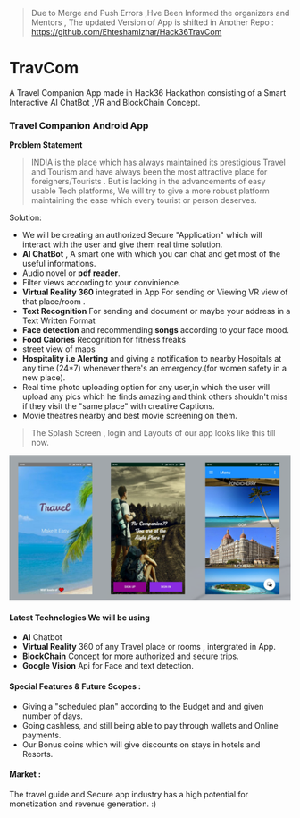  > Due to Merge and Push Errors ,Hve Been Informed the organizers and Mentors , The updated Version of App is shifted in Another Repo : https://github.com/EhteshamIzhar/Hack36TravCom


# TravCom
A Travel Companion App made in Hack36 Hackathon consisting of a Smart Interactive AI ChatBot ,VR and BlockChain Concept.


###  Travel Companion Android App

**Problem Statement**
> INDIA is the place which has always maintained its prestigious
Travel and Tourism and have always been the most attractive place for foreigners/Tourists . But is lacking in the advancements of easy usable Tech platforms, We will try to give a more robust platform maintaining the ease which
every tourist or person deserves.

Solution:
 * We will be creating an authorized Secure "Application" which will interact with the user and give them real time solution.
 * **AI ChatBot** , A smart one with which you can chat and get most of the useful informations.
 * Audio novel or **pdf reader**.
 * Filter views according to your convinience.
 * **Virtual Reality 360** integrated in App For sending or Viewing VR view of that place/room .
 * **Text Recognition** For sending and document or maybe your address in a Text Written Format
 * **Face detection** and recommending **songs** according to your face mood.
 * **Food Calories** Recognition for fitness freaks
 * street view of maps
 * **Hospitality i.e Alerting** and giving a notification to nearby Hospitals at any time (24*7) whenever there's an emergency.(for women safety in a new place).
 * Real time photo uploading option for any user,in which the user will upload any pics which he finds amazing and think others shouldn't miss if they visit the "same place" with creative Captions.
 * Movie theatres nearby and best movie screening on them.

>The Splash Screen , login and Layouts of our app looks like this till now.

[![](https://raw.githubusercontent.com/Lightning-Bug/ML-Starter-Pack/master/Decision%20Tree%20Classifier/Images/Screenshot%20from%202018-01-27%2007-48-00.png)](https://nodesource.com/products/nsolid)

#### Latest Technologies We will be using
  - **AI** Chatbot
  - **Virtual Reality** 360 of any Travel place or rooms , intergrated in App.
  - **BlockChain** Concept for more authorized and secure trips.
  - **Google Vision** Api for Face and text detection.


#### Special Features & Future Scopes :
 * Giving a "scheduled plan" according to the Budget and and given number of days.
 * Going cashless, and still being able to pay through wallets and Online payments.
 * Our Bonus coins which will give discounts on stays in hotels and Resorts.

#### Market :
The travel guide and Secure app industry has a high
potential for monetization and
revenue generation.
:) 

